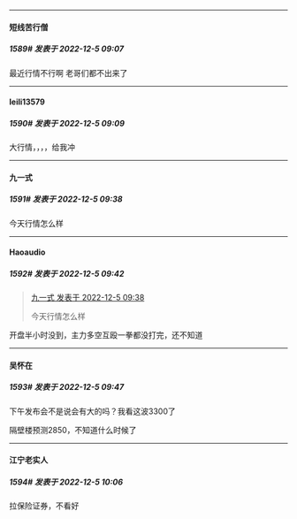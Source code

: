 

*****

####  短线苦行僧  
##### 1589#       发表于 2022-12-5 09:07

最近行情不行啊 老哥们都不出来了

*****

####  leili13579  
##### 1590#       发表于 2022-12-5 09:09

大行情，，，，给我冲



*****

####  九一式  
##### 1591#       发表于 2022-12-5 09:38

今天行情怎么样



*****

####  Haoaudio  
##### 1592#       发表于 2022-12-5 09:42

<blockquote><a href="httphttps://bbs.saraba1st.com/2b/forum.php?mod=redirect&amp;goto=findpost&amp;pid=58774945&amp;ptid=2045670" target="_blank">九一式 发表于 2022-12-5 09:38</a>

今天行情怎么样</blockquote>
开盘半小时没到，主力多空互殴一拳都没打完，还不知道

*****

####  吴怀在  
##### 1593#       发表于 2022-12-5 09:47

下午发布会不是说会有大的吗？我看这波3300了

隔壁楼预测2850，不知道什么时候了



*****

####  江宁老实人  
##### 1594#       发表于 2022-12-5 10:06

拉保险证券，不看好

